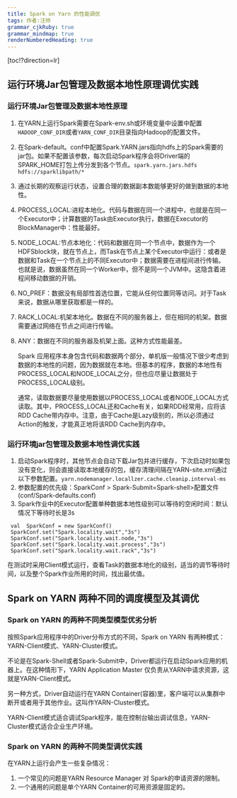 ```yaml
---
title: Spark on Yarn 的性能调优
tags: 作者:汪帅
grammar_cjkRuby: true
grammar_mindmap: true
renderNumberedHeading: true
---
```


[toc!?direction=lr]

## 运行环境Jar包管理及数据本地性原理调优实践

### 运行环境Jar包管理及数据本地性原理

 1. 在YARN上运行Spark需要在Spark-env.sh或环境变量中设置中配置`HADOOP_CONF_DIR`或者`YARN_CONF_DIR`目录指向Hadoop的配置文件。
 2. 在Spark-default。conf中配置Spark.YARN.jars指向hdfs上的Spark需要的jar包。如果不配置该参数，每次启动Spark程序会将Driver端的SPARK_HOME打包上传分发到各个节点。`spark.yarn.jars.hdfs hdfs://sparklibpath/*`
 3. 通过长期的观察运行状态，设置合理的数据副本数能够更好的做到数据的本地性。
 4. PROCESS_LOCAL:进程本地化。代码与数据在同一个进程中，也就是在同一个Executor中；计算数据的Task由Executor执行，数据在Executor的BlockManager中：性能最好。
 5. NODE_LOCAL:节点本地化：代码和数据在同一个节点中，数据作为一个HDFSblock块，就在节点上，而Task在节点上某个Executor中运行：或者是数据和Task在一个节点上的不同Executor中；数据需要在进程间进行传输。也就是说，数据虽然在同一个Worker中，但不是同一个JVM中。这隐含着进程间移动数据的开销。
 6. NO_PREF：数据没有局部性首选位置，它能从任何位置同等访问。对于Task来说，数据从哪里获取都是一样的。
 7. RACK_LOCAL:机架本地化。数据在不同的服务器上，但在相同的机架。数据需要通过网络在节点之间进行传输。
 8. ANY：数据在不同的服务器及机架上面。这种方式性能最差。
	
	Spark 应用程序本身包含代码和数据两个部分，单机版一般情况下很少考虑到数据的本地性的问题，因为数据就在本地。但基本的程序，数据的本地性有PROCESS_LOCAL和NODE_LOCAL之分，但也应尽量让数据处于PROCESS_LOCAL级别。
	
	通常，读取数据要尽量使用数据以PROCESS_LOCAL或者NODE_LOCAL方式读取。其中，PROCESS_LOCAL还和Cache有关，如果RDD经常用，应将该RDD Cache带内存中。注意，由于Cache是Lazy级别的，所以必须通过Action的触发，才能真正地将该RDD Cache到内存中。
	

### 运行环境jar包管理及数据本地性调优实践

 1. 启动Spark程序时，其他节点会自动下载Jar包并进行缓存，下次启动时如果包没有变化，则会直接读取本地缓存的包，缓存清理间隔在YARN-site.xml通过以下参数配置。`yarn.nodemanager.locallzer.cache.cleanip.interval-ms`
 2. 参数配置的优先级：SparkConf > Spark-Submit=Spark-shell>配置文件(conf/Spark-defaults.conf)
 3. Spark作业中的Executor配置单种数据本地性级别可以等待的空闲时间：默认情况下等待时长是3s

``` scala?linenums
 val  SparkConf = new SparkConf()
 SparkConf.set("Spark.locality.wait","3s")
 SparkConf.set("Spark.locality.wait.node,"3s")
 SparkConf.set("Spark.locality.wait.process","3s")
 SparkConf.set("Spark.locality.wait.rack","3s")
```
在测试时采用Client模式运行，查看Task的数据本地化的级别，适当的调节等待时间，以及整个Spark作业所用的时间，找出最优值。

## Spark on YARN 两种不同的调度模型及其调优

### Spark on YARN 的两种不同类型模型优劣分析

按照Spark应用程序中的Driver分布方式的不同，Spark on YARN 有两种模式：YARN-Client模式、YARN-Cluster模式。

不论是在Spark-Shell或者Spark-Submit中，Driver都运行在启动Spark应用的机器上。在这种情形下，YARN Application Master 仅负责从YARN中请求资源，这就是YARN-Client模式。

另一种方式，Driver自动运行在YARN Container(容器)里，客户端可以从集群中断开或者用于其他作业。这叫作YARN-Cluster模式。

YARN-Client模式适合调试Spark程序，能在控制台输出调试信息，YARN-Cluster模式适合企业生产环境。

### Spark on YARN 的两种不同类型调优实践

在YARN上运行会产生一些复杂情况：

 1. 一个常见的问题是YARN Resource Manager 对 Spark的申请资源的限制。
 2. 一个通用的问题是单个YARN Container的可用资源是固定的。

